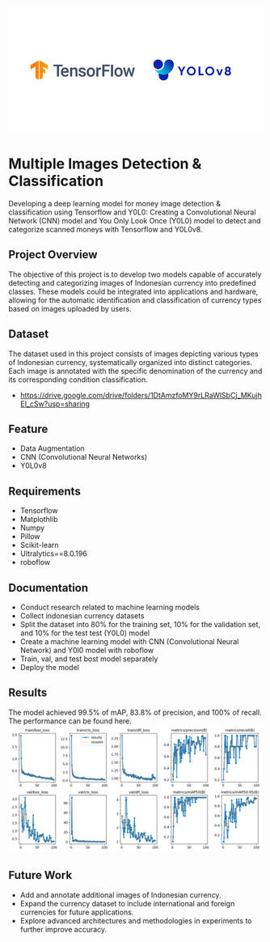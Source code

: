 ![TF](https://github.com/Currency-Clasification-Bangkit-2024/MCC-ML/blob/main/assets/Header.png)

# Multiple Images Detection & Classification
Developing a deep learning model for money image detection & classification using Tensorflow and Y0L0: Creating a Convolutional Neural Network (CNN) model and You Only Look Once (Y0L0) model to detect and categorize scanned moneys with Tensorflow and Y0L0v8.

## Project Overview
The objective of this project is to develop two models capable of accurately detecting and categorizing images of Indonesian currency into predefined classes. These models could be integrated into applications and hardware, allowing for the automatic identification and classification of currency types based on images uploaded by users.

## Dataset
The dataset used in this project consists of images depicting various types of Indonesian currency, systematically organized into distinct categories. Each image is annotated with the specific denomination of the currency and its corresponding condition classification.
- https://drive.google.com/drive/folders/1DtAmzfoMY9rLRaWlSbCj_MKujhEI_cSw?usp=sharing

## Feature
- Data Augmentation 
- CNN (Convolutional Neural Networks)
- Y0L0v8

## Requirements 
- Tensorflow 
- Matplothlib
- Numpy
- Pillow
- Scikit-learn
- Ultralytics==8.0.196
- roboflow

## Documentation
- Conduct research related to machine learning models
- Collect indonesian currency datasets 
- Split the dataset into 80% for the training set, 10% for the validation set, and 10% for the test test (Y0L0) model
- Create a machine learning model with CNN (Convolutional Neural Network) and Y0l0 model with roboflow
- Train, val, and test bost model separately
- Deploy the model

## Results
The model achieved 99.5% of mAP, 83.8% of precision, and 100% of recall. The performance can be found here.
![acc](https://github.com/Currency-Clasification-Bangkit-2024/MCC-ML/blob/main/assets/results%20-%20yolo.png)

## Future Work
- Add and annotate additional images of Indonesian currency.
- Expand the currency dataset to include international and foreign currencies for future applications.
- Explore advanced architectures and methodologies in experiments to further improve accuracy.
